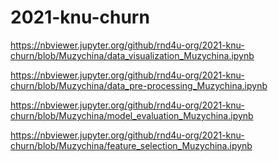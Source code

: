 # 2021-knu-churn

https://nbviewer.jupyter.org/github/rnd4u-org/2021-knu-churn/blob/Muzychina/data_visualization_Muzychina.ipynb

https://nbviewer.jupyter.org/github/rnd4u-org/2021-knu-churn/blob/Muzychina/data_pre-processing_Muzychina.ipynb

https://nbviewer.jupyter.org/github/rnd4u-org/2021-knu-churn/blob/Muzychina/model_evaluation_Muzychina.ipynb

https://nbviewer.jupyter.org/github/rnd4u-org/2021-knu-churn/blob/Muzychina/feature_selection_Muzychina.ipynb
